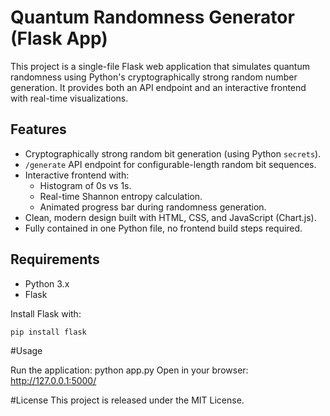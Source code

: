 # Quantum Randomness Generator (Flask App)

This project is a single-file Flask web application that simulates quantum randomness using Python's cryptographically strong random number generation. It provides both an API endpoint and an interactive frontend with real-time visualizations.

## Features

- Cryptographically strong random bit generation (using Python `secrets`).
- `/generate` API endpoint for configurable-length random bit sequences.
- Interactive frontend with:
  - Histogram of 0s vs 1s.
  - Real-time Shannon entropy calculation.
  - Animated progress bar during randomness generation.
- Clean, modern design built with HTML, CSS, and JavaScript (Chart.js).
- Fully contained in one Python file, no frontend build steps required.

## Requirements

- Python 3.x
- Flask

Install Flask with:
```bash
pip install flask
```
#Usage

Run the application: python app.py
Open in your browser: http://127.0.0.1:5000/

#License
This project is released under the MIT License.
